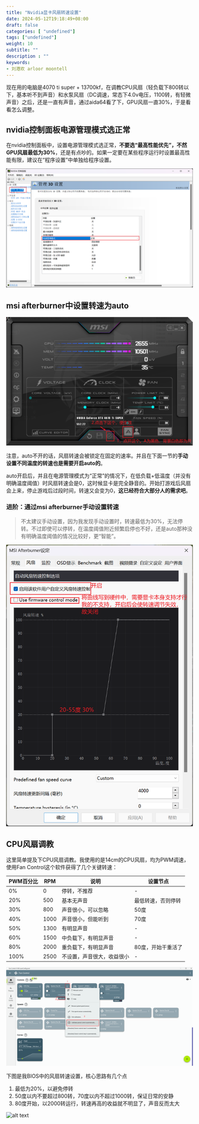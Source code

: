 ```yaml
---
title: "Nvidia显卡风扇转速设置"
date: 2024-05-12T19:18:49+08:00
draft: false
categories: [ "undefined"]
tags: ["undefined"]
weight: 10
subtitle: ""
description : ""
keywords:
- 刘港欢 arloor moontell
---
```


现在用的电脑是4070 ti super + 13700kf，在调教CPU风扇（轻负载下800转以下，基本听不到声音）和水泵风扇（DC调速，常态下4.0v电压，1100转，有轻微声音）之后，还是一直有声音，通过aida64看了下，GPU风扇一直30%，于是看看怎么调整。
<!--more-->

## nvidia控制面板电源管理模式选正常

在nvidia控制面板中，设置电源管理模式选正常，**不要选“最高性能优先”，不然GPU风扇最低为30%**，还是有点吵的。如果一定要在某些程序运行时设置最高性能有限，建议在“程序设置”中单独给程序设置。

![alt text](/img/nvidia-control-pannel-power-normal.png)

## msi afterburner中设置转速为auto

![alt text](/img/afterburner-auto-speed.png)

注意，auto不开的话，风扇转速会被锁定在固定的速率。并且在下面一节的**手动设置不同温度的转速也是需要开启auto的**。

auto开启后，并且在电源管理模式为“正常”的情况下，在低负载+低温度（并没有明确温度阈值）时风扇转速会是0，这时候显卡是完全静音的。开始打游戏后风扇会上来，停止游戏后过段时间，转速又会变为0，**这已经符合大部分人的需求吧**。

### 进阶：通过msi afterburner手动设置转速

> 不太建议手动设置，因为我发现手动设置时，转速最低为30%，无法停转。不过即使可以停转，在温度阈值附近频繁启停也不好，还是auto那种没有明确温度阈值的情况比较好，更“智能”。

![alt text](/img/afterburner-custom-speed.png)


## CPU风扇调教

这里简单提及下CPU风扇调教。我使用的是14cm的CPU风扇，均为PWM调速，使用Fan Control这个软件获得了几个关键转速：

| PWM百分比 | RPM | 说明 | 设置节点 |
| --- | --- | --- | --- |
| 0% | 0 | 停转，不推荐 | - |
| 20% | 500 | 基本无声音 | 最低转速，否则停转 |
| 30% | 800 | 声音很小，可以忽略 | 50度 |
| 40% | 1000 | 声音很小，但能听到 | 70度 |
| 50% | 1300 | 有明显声音 | - |
| 60% | 1500 | 中负载下，有明显声音 | - |
| 80% | 2000 | 重负载下，有明显声音 | 80度，开始干重活了 |
| 100% | 2500 | 不设置，声音很大，收益很小 | - |

![alt text](/img/fancontrol-auto-detect-speed.png)

下图是我BIOS中的风扇转速设置，核心思路有几个点

1. 最低为20%，以避免停转
2. 50度以内不要超过800转，70度以内不超过1000转，保证日常的安静
3. 80度开始，以2000转运行，转速再高的收益就不明显了，声音反而太大

![alt text](/img/bios-cpu-fan-control.bmp)